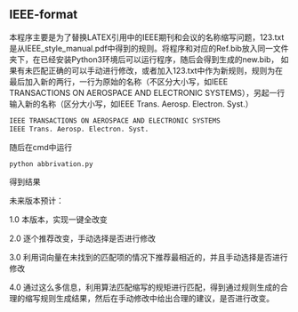 ## IEEE-format

本程序主要是为了替换LATEX引用中的IEEE期刊和会议的名称缩写问题，123.txt是从IEEE_style_manual.pdf中得到的规则。将程序和对应的Ref.bib放入同一文件夹下，在已经安装Python3环境后可以运行程序，随后会得到生成的new.bib， 如果有未匹配正确的可以手动进行修改，或者加入123.txt中作为新规则，规则为在最后加入新的两行，一行为原始的名称（不区分大小写，如IEEE TRANSACTIONS ON AEROSPACE AND ELECTRONIC SYSTEMS），另起一行输入新的名称（区分大小写，如IEEE Trans. Aerosp. Electron. Syst.）

```python
IEEE TRANSACTIONS ON AEROSPACE AND ELECTRONIC SYSTEMS
IEEE Trans. Aerosp. Electron. Syst.
```

随后在cmd中运行

```python
python abbrivation.py
```

得到结果





未来版本预计：

1.0 本版本，实现一键全改变

2.0 逐个推荐改变，手动选择是否进行修改

3.0 利用词向量在未找到的匹配项的情况下推荐最相近的，并且手动选择是否进行修改

4.0 通过这么多信息，利用算法匹配缩写的规矩进行匹配，得到通过规则生成的合理的缩写规则生成结果，然后在手动修改中给出合理的建议，是否进行改变。